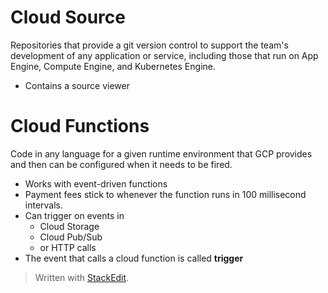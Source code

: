 
# Cloud Source

Repositories that provide a git version control to support the team's development of any application or service, including those that run on App Engine, Compute Engine, and Kubernetes Engine. 
- Contains a source viewer

# Cloud Functions

Code in any language for a given runtime environment that GCP provides and then can be configured when it needs to be fired.
- Works with event-driven functions
- Payment fees stick to whenever the function runs in 100 millisecond intervals.
- Can trigger on events in
	- Cloud Storage
	- Cloud Pub/Sub
	- or HTTP calls
- The event that calls a cloud function is called **trigger**

> Written with [StackEdit](https://stackedit.io/).
<!--stackedit_data:
eyJoaXN0b3J5IjpbMTc4MjgyNDI5MV19
-->